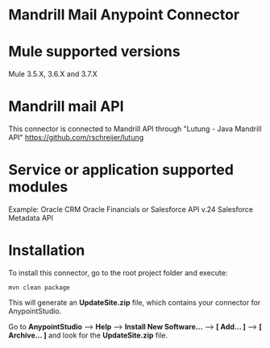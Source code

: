 # Mandrill Mail Anypoint Connector

# Mule supported versions
Mule 3.5.X, 3.6.X and 3.7.X

# Mandrill mail API
This connector is connected to Mandrill API through "Lutung - Java Mandrill API" https://github.com/rschreijer/lutung

# Service or application supported modules
Example:
Oracle CRM
Oracle Financials
or
Salesforce API v.24
Salesforce Metadata API


# Installation
To install this connector, go to the root project folder and execute:
```
mvn clean package
```
This will generate an **UpdateSite.zip** file, which contains your connector for AnypointStudio.

Go to **AnypointStudio** --> **Help** --> **Install New Software...** --> **[ Add... ]** --> **[ Archive... ]** and look for the **UpdateSite.zip** file.
